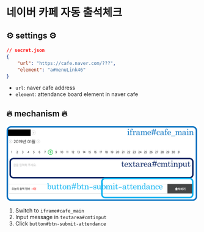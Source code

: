 # 네이버 카페 자동 출석체크

## ⚙️ settings ⚙️

```json
// secret.json
{
    "url": "https://cafe.naver.com/???",
    "element": "a#menuLink46"
}
```

- `url`: naver cafe address
- `element`: attendance board element in naver cafe

## 🔥 mechanism 🔥

![](./struct.png)

1. Switch to `iframe#cafe_main`
2. Input message in `textarea#cmtinput`
3. Click `button#btn-submit-attendance`
